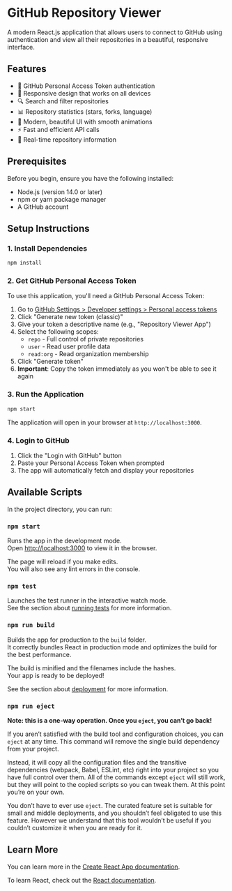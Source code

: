 # GitHub Repository Viewer

A modern React.js application that allows users to connect to GitHub using authentication and view all their repositories in a beautiful, responsive interface.

## Features

- 🔐 GitHub Personal Access Token authentication
- 📱 Responsive design that works on all devices
- 🔍 Search and filter repositories
- 📊 Repository statistics (stars, forks, language)
- 🎨 Modern, beautiful UI with smooth animations
- ⚡ Fast and efficient API calls
- 🔄 Real-time repository information

## Prerequisites

Before you begin, ensure you have the following installed:
- Node.js (version 14.0 or later)
- npm or yarn package manager
- A GitHub account

## Setup Instructions

### 1. Install Dependencies
```bash
npm install
```

### 2. Get GitHub Personal Access Token

To use this application, you'll need a GitHub Personal Access Token:

1. Go to [GitHub Settings > Developer settings > Personal access tokens](https://github.com/settings/tokens)
2. Click "Generate new token (classic)"
3. Give your token a descriptive name (e.g., "Repository Viewer App")
4. Select the following scopes:
   - `repo` - Full control of private repositories
   - `user` - Read user profile data
   - `read:org` - Read organization membership
5. Click "Generate token"
6. **Important**: Copy the token immediately as you won't be able to see it again

### 3. Run the Application
```bash
npm start
```

The application will open in your browser at `http://localhost:3000`.

### 4. Login to GitHub

1. Click the "Login with GitHub" button
2. Paste your Personal Access Token when prompted
3. The app will automatically fetch and display your repositories

## Available Scripts

In the project directory, you can run:

### `npm start`

Runs the app in the development mode.\
Open [http://localhost:3000](http://localhost:3000) to view it in the browser.

The page will reload if you make edits.\
You will also see any lint errors in the console.

### `npm test`

Launches the test runner in the interactive watch mode.\
See the section about [running tests](https://facebook.github.io/create-react-app/docs/running-tests) for more information.

### `npm run build`

Builds the app for production to the `build` folder.\
It correctly bundles React in production mode and optimizes the build for the best performance.

The build is minified and the filenames include the hashes.\
Your app is ready to be deployed!

See the section about [deployment](https://facebook.github.io/create-react-app/docs/deployment) for more information.

### `npm run eject`

**Note: this is a one-way operation. Once you `eject`, you can’t go back!**

If you aren’t satisfied with the build tool and configuration choices, you can `eject` at any time. This command will remove the single build dependency from your project.

Instead, it will copy all the configuration files and the transitive dependencies (webpack, Babel, ESLint, etc) right into your project so you have full control over them. All of the commands except `eject` will still work, but they will point to the copied scripts so you can tweak them. At this point you’re on your own.

You don’t have to ever use `eject`. The curated feature set is suitable for small and middle deployments, and you shouldn’t feel obligated to use this feature. However we understand that this tool wouldn’t be useful if you couldn’t customize it when you are ready for it.

## Learn More

You can learn more in the [Create React App documentation](https://facebook.github.io/create-react-app/docs/getting-started).

To learn React, check out the [React documentation](https://reactjs.org/).
